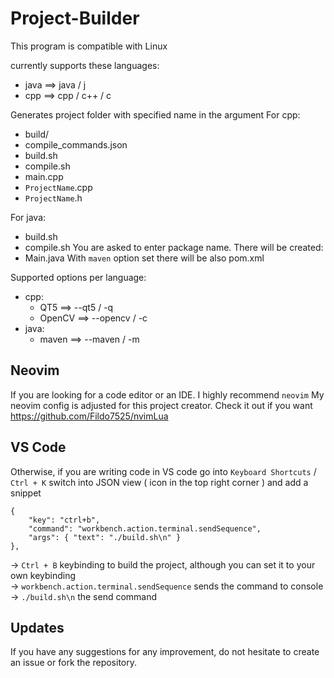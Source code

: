 # Project-Builder

This program is compatible with Linux

currently supports these languages:
 - java           ==> java / j
 - cpp            ==> cpp / c++ / c

Generates project folder with specified name in the argument
For cpp:
  - build/
  - compile_commands.json
  - build.sh
  - compile.sh
  - main.cpp
  - `ProjectName`.cpp
  - `ProjectName`.h

For java:
  - build.sh
  - compile.sh
You are asked to enter package name. There will be created:
 - Main.java
With `maven` option set there will be also pom.xml

Supported options per language:
  - cpp:
    - QT5      ==> --qt5 / -q
    - OpenCV   ==> --opencv / -c
  - java:
    - maven    ==> --maven / -m

<h2>Neovim</h2>

If you are looking for a code editor or an IDE. I highly recommend ```neovim``` 
My neovim config is adjusted for this project creator. Check it out if you want 
 https://github.com/Fildo7525/nvimLua 

<h2>VS Code</h2>

Otherwise, if you are writing code in VS code go into ```Keyboard Shortcuts``` / ``` Ctrl + K ``` 
switch into JSON view ( icon in the top right corner ) and add a snippet 

    {
        "key": "ctrl+b", 
        "command": "workbench.action.terminal.sendSequence",
        "args": { "text": "./build.sh\n" }
    },

-> ```Ctrl + B``` keybinding to build the project, although you can set it to your own keybinding<br />
-> ``` workbench.action.terminal.sendSequence ``` sends the command to console<br />
-> ``` ./build.sh\n ``` the send command<br />

<h2>Updates</h2>

If you have any suggestions for any improvement, do not hesitate to create an issue or fork the repository.

